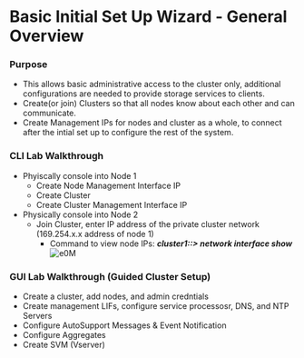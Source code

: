 # Basic Initial Set Up Wizard - General Overview 

### Purpose
  - This allows basic administrative access to the cluster only, additional configurations are needed to provide storage services to clients. 
  - Create(or join) Clusters so that all nodes know about each other and can communicate.
  - Create Management IPs for nodes and cluster as a whole, to connect after the intial set up to configure the rest of the system.
    
 ### CLI Lab Walkthrough   
  - Phyiscally console into Node 1
    - Create Node Management Interface IP 
    - Create Cluster
    - Create Cluster Management Interface IP
  - Physically console into Node 2
    - Join Cluster, enter IP address of the private cluster network (169.254.x.x address of node 1)
      - Command to view node IPs: <b><i>cluster1::> network interface show</i></b>
![e0M](https://user-images.githubusercontent.com/111991325/204438550-468c5330-4fa7-4e2f-bedf-58136798e39f.png)

### GUI Lab Walkthrough (Guided Cluster Setup)
  - Create a cluster, add nodes, and admin credntials
  - Create management LIFs, configure service processosr, DNS, and NTP Servers
  - Configure AutoSupport Messages & Event Notification
  - Configure Aggregates
  - Create SVM (Vserver)

    


  

